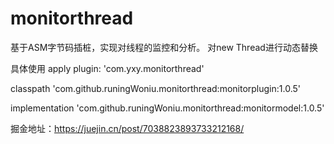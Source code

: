 # monitorthread

基于ASM字节码插桩，实现对线程的监控和分析。
对new Thread进行动态替换

具体使用
apply plugin: 'com.yxy.monitorthread'

classpath 'com.github.runingWoniu.monitorthread:monitorplugin:1.0.5'

implementation 'com.github.runingWoniu.monitorthread:monitormodel:1.0.5'



掘金地址：https://juejin.cn/post/7038823893733212168/
